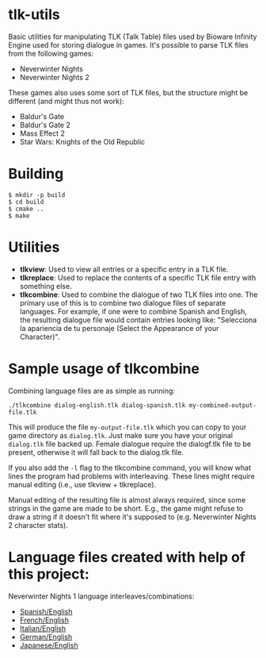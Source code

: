 # tlk-utils
Basic utilities for manipulating TLK (Talk Table) files used by Bioware Infinity Engine used for storing dialogue in games. It's possible to parse TLK files from the following games:

* Neverwinter Nights
* Neverwinter Nights 2

These games also uses some sort of TLK files, but the structure might be different (and might thus not work):

* Baldur's Gate
* Baldur's Gate 2
* Mass Effect 2
* Star Wars: Knights of the Old Republic

# Building

```
$ mkdir -p build
$ cd build
$ cmake ..
$ make
```

# Utilities

* **tlkview**: Used to view all entries or a specific entry in a TLK file.
* **tlkreplace**: Used to replace the contents of a specific TLK file entry with something else.
* **tlkcombine**: Used to combine the dialogue of two TLK files into one. The primary use of this is to combine two dialogue files of separate languages. For example, if one were to combine Spanish and English, the resulting dialogue file would contain entries looking like: "Selecciona la apariencia de tu personaje (Select the Appearance of your Character)".

# Sample usage of tlkcombine

Combining language files are as simple as running:

```
./tlkcombine dialog-english.tlk dialog-spanish.tlk my-combined-output-file.tlk
```

This will produce the file `my-output-file.tlk` which you can copy to your game directory as `dialog.tlk`. Just make sure you have your original `dialog.tlk` file backed up. Female dialogue require the dialogf.tlk file to be present, otherwise it will fall back to the dialog.tlk file.

If you also add the `-l` flag to the tlkcombine command, you will know what lines the program had problems with interleaving. These lines might require manual editing (i.e., use tlkview + tlkreplace).

Manual editing of the resulting file is almost always required, since some strings in the game are made to be short. E.g., the game might refuse to draw a string if it doesn't fit where it's supposed to (e.g. Neverwinter Nights 2 character stats). 

# Language files created with help of this project:

Neverwinter Nights 1 language interleaves/combinations:
* [Spanish/English](https://neverwintervault.org/project/nwn1/other/spanishenglish-interleaved-dialogue-language-learners)
* [French/English](https://neverwintervault.org/project/nwn1/other/frenchenglish-interleaved-dialogue-language-learners)
* [Italian/English](https://neverwintervault.org/project/nwn1/other/italianenglish-interleaved-dialogue-language-learners)
* [German/English](https://neverwintervault.org/project/nwn1/other/germanenglish-interleaved-dialogue-language-learners)
* [Japanese/English](https://neverwintervault.org/project/nwn1/other/japaneseenglish-interleaved-dialogue-language-learners)


